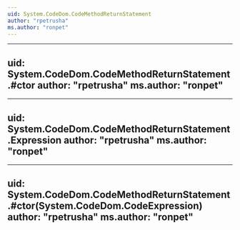 ```yaml
---
uid: System.CodeDom.CodeMethodReturnStatement
author: "rpetrusha"
ms.author: "ronpet"
---
```


---
uid: System.CodeDom.CodeMethodReturnStatement.#ctor
author: "rpetrusha"
ms.author: "ronpet"
---

---
uid: System.CodeDom.CodeMethodReturnStatement.Expression
author: "rpetrusha"
ms.author: "ronpet"
---

---
uid: System.CodeDom.CodeMethodReturnStatement.#ctor(System.CodeDom.CodeExpression)
author: "rpetrusha"
ms.author: "ronpet"
---
